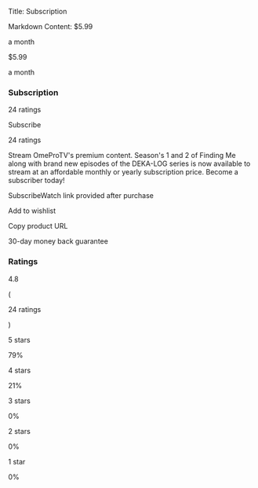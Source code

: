 Title: Subscription

Markdown Content:
$5.99

a month

$5.99

a month

### Subscription

24 ratings

Subscribe

24 ratings

Stream OmeProTV's premium content. Season's 1 and 2 of Finding Me along with brand new episodes of the DEKA-LOG series is now available to stream at an affordable monthly or yearly subscription price. Become a subscriber today!

SubscribeWatch link provided after purchase

Add to wishlist

Copy product URL

30-day money back guarantee

### Ratings

4.8

(

24 ratings

)

5 stars

79%

4 stars

21%

3 stars

0%

2 stars

0%

1 star

0%
